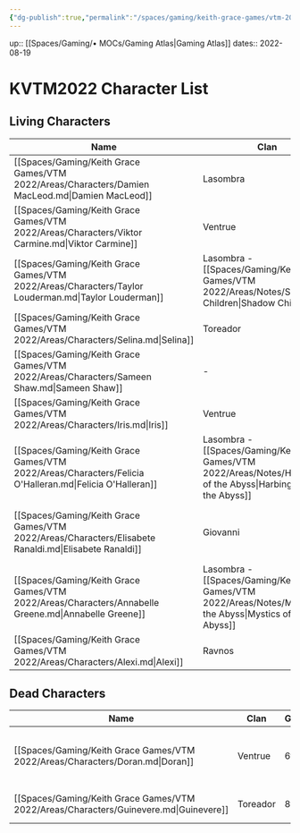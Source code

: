 ```yaml
---
{"dg-publish":true,"permalink":"/spaces/gaming/keith-grace-games/vtm-2022/mo-cs/kvtm-2022-character-list-moc/","dgHomeLink":true,"dgPassFrontmatter":true}
---
```


up:: [[Spaces/Gaming/• MOCs/Gaming Atlas|Gaming Atlas]]
dates:: 2022-08-19

# KVTM2022 Character List

## Living Characters

| Name                                                                                                    | Clan                                                                                                                  | Gen       | Sire                                                                                                                               | Type    | Player |
| ------------------------------------------------------------------------------------------------------- | --------------------------------------------------------------------------------------------------------------------- | --------- | ---------------------------------------------------------------------------------------------------------------------------------- | ------- | ------ |
| [[Spaces/Gaming/Keith Grace Games/VTM 2022/Areas/Characters/Damien MacLeod.md\|Damien MacLeod]]         | Lasombra                                                                                                              | 5th       | [Magdalena Castelucci Borcellino](https://whitewolf.fandom.com/wiki/Magdalena_Castelucci_Borcellino)                               | Vampire | Joshua |
| [[Spaces/Gaming/Keith Grace Games/VTM 2022/Areas/Characters/Viktor Carmine.md\|Viktor Carmine]]         | Ventrue                                                                                                               | 6th       | \-                                                                                                                                 | Vampire | Mathew |
| [[Spaces/Gaming/Keith Grace Games/VTM 2022/Areas/Characters/Taylor Louderman.md\|Taylor Louderman]]     | Lasombra - [[Spaces/Gaming/Keith Grace Games/VTM 2022/Areas/Notes/Shadow Children\\|Shadow Children]]                 | 7th       | [[Spaces/Gaming/Keith Grace Games/VTM 2022/Areas/Characters/Damien MacLeod.md\|Damien MacLeod]]                                    | Vampire | NPC    |
| [[Spaces/Gaming/Keith Grace Games/VTM 2022/Areas/Characters/Selina.md\|Selina]]                         | Toreador                                                                                                              | 7th (6th) | [[Violetta\|Violetta]]                                                                                                             | Vampire | NPC    |
| [[Spaces/Gaming/Keith Grace Games/VTM 2022/Areas/Characters/Sameen Shaw.md\|Sameen Shaw]]               | \-                                                                                                                    | \-        | \-                                                                                                                                 | Ghoul   | NPC    |
| [[Spaces/Gaming/Keith Grace Games/VTM 2022/Areas/Characters/Iris.md\|Iris]]                             | Ventrue                                                                                                               | \-        | \-                                                                                                                                 | Ghoul   | NPC    |
| [[Spaces/Gaming/Keith Grace Games/VTM 2022/Areas/Characters/Felicia O'Halleran.md\|Felicia O'Halleran]] | Lasombra - [[Spaces/Gaming/Keith Grace Games/VTM 2022/Areas/Notes/Harbingers of the Abyss\\|Harbingers of the Abyss]] | 7th       | [[Spaces/Gaming/Keith Grace Games/VTM 2022/Areas/Characters/Damien MacLeod.md\|Damien MacLeod]]                                    | Vampire | NPC    |
| [[Spaces/Gaming/Keith Grace Games/VTM 2022/Areas/Characters/Elisabete Ranaldi.md\|Elisabete Ranaldi]]   | Giovanni                                                                                                              | 9th(6th)  | [[Spaces/Gaming/Keith Grace Games/z - Retired Games/Las Vegas Mixed cWoD 2022/Areas/Characters/Marco Giovanni.md\|Marco Giovanni]] | Vampire | NPC    |
| [[Spaces/Gaming/Keith Grace Games/VTM 2022/Areas/Characters/Annabelle Greene.md\|Annabelle Greene]]     | Lasombra - [[Spaces/Gaming/Keith Grace Games/VTM 2022/Areas/Notes/Mystics of the Abyss\\|Mystics of the Abyss]]       | 7th       | [[Spaces/Gaming/Keith Grace Games/VTM 2022/Areas/Characters/Damien MacLeod.md\|Damien MacLeod]]                                    | Vampire | NPC    |
| [[Spaces/Gaming/Keith Grace Games/VTM 2022/Areas/Characters/Alexi.md\|Alexi]]                           | Ravnos                                                                                                                | 6th       | \-                                                                                                                                 | Vampire | NPC    |



## Dead Characters
| Name                                                                                  | Clan     | Gen | Sire                                                                                              | KilledBy                                                                                        | Type    |
| ------------------------------------------------------------------------------------- | -------- | --- | ------------------------------------------------------------------------------------------------- | ----------------------------------------------------------------------------------------------- | ------- |
| [[Spaces/Gaming/Keith Grace Games/VTM 2022/Areas/Characters/Doran.md\|Doran]]         | Ventrue  | 6th | [Gaius Marcellus \| White Wolf Wiki \| Fandom](https://whitewolf.fandom.com/wiki/Gaius_Marcellus) | [[Spaces/Gaming/Keith Grace Games/VTM 2022/Areas/Characters/Damien MacLeod.md\|Damien MacLeod]] | Vampire |
| [[Spaces/Gaming/Keith Grace Games/VTM 2022/Areas/Characters/Guinevere.md\|Guinevere]] | Toreador | 8th | \-                                                                                                | [[Spaces/Gaming/Keith Grace Games/VTM 2022/Areas/Characters/Doran.md\|Doran]]                   | Vampire |
